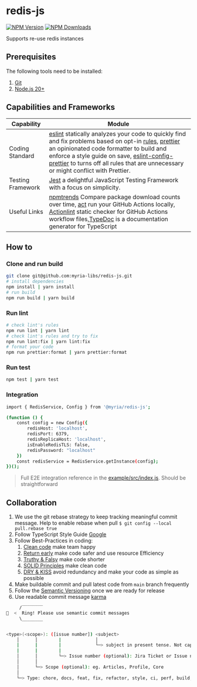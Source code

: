 # redis-js

<!-- [![Build Status](https://github.com/myria-libs/redis-js/actions/workflows/ci.yml/badge.svg?branch=main)](https://github.com/myria-libs/redis-js/actions/workflows/ci.yml?query=branch%3Amain)
[![Release Status](https://github.com/myria-libs/redis-js/actions/workflows/publish.yml/badge.svg)](https://github.com/myria-libs/redis-js/actions/workflows/publish.yml) -->

[![NPM Version](https://badgen.net/npm/v/@myria/redis-js)](https://npmjs.org/package/@myria/redis-js)
[![NPM Downloads](https://badgen.net/npm/dm/@myria/redis-js)](https://npmcharts.com/compare/@myria/redis-js?minimal=true)

<!-- [![NPM Install Size](https://badgen.net/packagephobia/install/@myria/redis-js)](https://packagephobia.com/result?p=@myria%2Fredis-js) -->

Supports re-use redis instances

## Prerequisites

The following tools need to be installed:

1. [Git](http://git-scm.com/)
2. [Node.js 20+](http://nodejs.org/)

## Capabilities and Frameworks

| Capability        | Module                                                                                                                                                                                                                                                                                                                                                                                                                                    |
| ----------------- | ----------------------------------------------------------------------------------------------------------------------------------------------------------------------------------------------------------------------------------------------------------------------------------------------------------------------------------------------------------------------------------------------------------------------------------------- |
| Coding Standard   | [eslint](https://eslint.org/) statically analyzes your code to quickly find and fix problems based on opt-in [rules](https://eslint.org/docs/latest/rules/), [prettier](https://prettier.io/docs/en/) an opinionated code formatter to build and enforce a style guide on save, [eslint-config-prettier](https://github.com/prettier/eslint-config-prettier) to turns off all rules that are unnecessary or might conflict with Prettier. |
| Testing Framework | [Jest](https://jestjs.io/) a delightful JavaScript Testing Framework with a focus on simplicity.                                                                                                                                                                                                                                                                                                                                          |
| Useful Links      | [npmtrends](https://npmtrends.com/) Compare package download counts over time, [act](https://nektosact.com/introduction.html) run your GitHub Actions locally, [Actionlint](https://marketplace.visualstudio.com/items?itemName=arahata.linter-actionlint) static checker for GitHub Actions workflow files,[TypeDoc](https://typedoc.org/guides/overview/) is a documentation generator for TypeScript                                   |

## How to

### Clone and run build

```bash
git clone git@github.com:myria-libs/redis-js.git
# install dependencies
npm install | yarn install
# run build
npm run build | yarn build
```

### Run lint

```bash
# check lint's rules
npm run lint | yarn lint
# check lint's rules and try to fix
npm run lint:fix | yarn lint:fix
# format your code
npm run prettier:format | yarn prettier:format
```

### Run test

```bash
npm test | yarn test
```

### Integration

```bash
import { RedisService, Config } from '@myria/redis-js';

(function () {
    const config = new Config({
        redisHost: 'localhost',
        redisPort: 6379,
        redisReplicaHost: 'localhost',
        isEnableRedisTLS: false,
        redisPassword: "localhost"
    })
    const redisService = RedisService.getInstance(config);
})();

```

> Full E2E integration reference in the [example/src/index.js](https://github.com/myria-libs/redis-js/blob/main/example/src/index.js). Should be straightforward

## Collaboration

1. We use the git rebase strategy to keep tracking meaningful commit message. Help to enable rebase when pull `$ git config --local pull.rebase true`
2. Follow TypeScript Style Guide [Google](https://google.github.io/styleguide/tsguide.html)
3. Follow Best-Practices in coding:
   1. [Clean code](https://github.com/labs42io/clean-code-typescript) make team happy
   2. [Return early](https://szymonkrajewski.pl/why-should-you-return-early/) make code safer and use resource Efficiency
   3. [Truthy & Falsy](https://frontend.turing.edu/lessons/module-1/js-truthy-falsy-expressions.html) make code shorter
   4. [SOLID Principles](https://javascript.plainenglish.io/solid-principles-with-type-script-d0f9a0589ec5) make clean code
   5. [DRY & KISS](https://dzone.com/articles/software-design-principles-dry-and-kiss) avoid redundancy and make your code as simple as possible
4. Make buildable commit and pull latest code from `main` branch frequently
5. Follow the [Semantic Versioning](https://semver.org/) once we are ready for release
6. Use readable commit message [karma](http://karma-runner.github.io/6.3/dev/git-commit-msg.html)

```bash
     /‾‾‾‾‾‾‾‾
🔔  <  Ring! Please use semantic commit messages
     \________


<type>(<scope>): ([issue number]) <subject>
    │      │        |             │
    |      |        |             └─> subject in present tense. Not capitalized. No period at the end.
    |      |        |
    │      │        └─> Issue number (optional): Jira Ticket or Issue number
    │      │
    │      └─> Scope (optional): eg. Articles, Profile, Core
    │
    └─> Type: chore, docs, feat, fix, refactor, style, ci, perf, build, or test.
```
